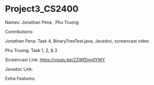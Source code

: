 # Project3_CS2400

Names: Jonathan Pena , Phu Truong

Contributions:

Jonathan Pena: Task 4, BinaryTreeTest.java, Javadoc, screencast video

Phu Truong: Task 1, 2, & 3

Screencast Link: https://youtu.be/ZZWfDny0YWY 

Javadoc Link: 

Extra Features:
